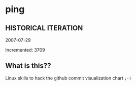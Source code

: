 # ping

## HISTORICAL ITERATION
2007-07-29

Incremented: 3709

## What is this?? 
Linux skills to hack the github commit visualization chart `;-)`
